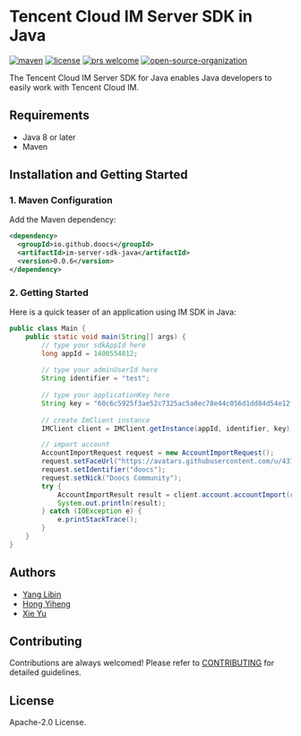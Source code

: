 # Tencent Cloud IM Server SDK in Java

<a href="https://search.maven.org/artifact/io.github.doocs/im-server-sdk-java"><img src="https://img.shields.io/maven-metadata/v?color=42b883&metadataUrl=https%3A%2F%2Frepo1.maven.org%2Fmaven2%2Fio%2Fgithub%2Fdoocs%2Fim-server-sdk-java%2Fmaven-metadata.xml&style=flat-square" alt="maven"></a>
<a href="https://github.com/doocs/qcloud-im-server-sdk-java/blob/main/LICENSE"><img src="https://img.shields.io/github/license/doocs/qcloud-im-server-sdk-java?color=42b883&style=flat-square" alt="license"></a>
<a href="https://github.com/doocs/qcloud-im-server-sdk-java/pulls"><img src="https://img.shields.io/badge/prs-welcome-42b883?style=flat-square" alt="prs welcome"></a>
<a href="https://doocs.github.io/#/?id=how-to-join"><img src="https://img.shields.io/badge/organization-join%20us-42b883?style=flat-square" alt="open-source-organization"></a>

The Tencent Cloud IM Server SDK for Java enables Java developers to easily work with Tencent Cloud IM.

## Requirements

- Java 8 or later
- Maven

## Installation and Getting Started

### 1. Maven Configuration

Add the Maven dependency:

```xml
<dependency>
  <groupId>io.github.doocs</groupId>
  <artifactId>im-server-sdk-java</artifactId>
  <version>0.0.6</version>
</dependency>
```

### 2. Getting Started

Here is a quick teaser of an application using IM SDK in Java:

```java
public class Main {
    public static void main(String[] args) {
        // type your sdkAppId here
        long appId = 1400554812;
        
        // type your adminUserId here
        String identifier = "test";
        
        // type your applicationKey here
        String key = "60c6c5925f3ae52c7325ac5a8ec78e44c056d1dd84d54e12ffa39911267a2a70";
        
        // create ImClient instance
        IMClient client = IMClient.getInstance(appId, identifier, key);

        // import account
        AccountImportRequest request = new AccountImportRequest();
        request.setFaceUrl("https://avatars.githubusercontent.com/u/43716716?s=200&v=4");
        request.setIdentifier("doocs");
        request.setNick("Doocs Community");
        try {
            AccountImportResult result = client.account.accountImport(request);
            System.out.println(result);
        } catch (IOException e) {
            e.printStackTrace();
        }
    }
}
```

## Authors

- [Yang Libin](https://github.com/yanglbme)
- [Hong Yiheng](https://github.com/hongyiheng)
- [Xie Yu](https://github.com/YXxy1002)

## Contributing

Contributions are always welcomed! Please refer to [CONTRIBUTING](./CONTRIBUTING.md) for detailed guidelines.

## License

Apache-2.0 License.
